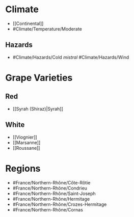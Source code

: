 # Climate
- [[Continental]]
- #Climate/Temperature/Moderate
## Hazards
- #Climate/Hazards/Cold *mistral* #Climate/Hazards/Wind
# Grape Varieties
## Red
- [[Syrah (Shiraz)|Syrah]]
## White
- [[Viognier]]
- [[Marsanne]]
- [[Roussane]]
# Regions
- #France/Northern-Rhône/Côte-Rôtie
- #France/Northern-Rhône/Condrieu
- #France/Northern-Rhône/Saint-Joseph
- #France/Northern-Rhône/Hermitage
- #France/Northern-Rhône/Crozes-Hermitage
- #France/Northern-Rhône/Cornas